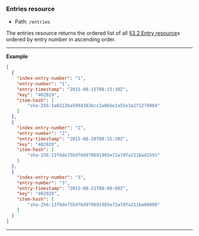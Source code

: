 ### Entries resource

* Path: `/entries`


The entries resource returns the ordered list of all <a
href="#entry-resource">§3.2 Entry resource</a>s ordered by entry number in
ascending order.</p>

---

**Example**

```json
[
  {
    "index-entry-number": "1",
    "entry-number": "1",
    "entry-timestamp": "2015-08-15T08:15:30Z",
    "key": "402019",
    "item-hash": [ 
        "sha-256:1a0212ba5094383bcc2a0bbe1a55e3a1f1278984"
    ]
  },
  {
    "index-entry-number": "2",
    "entry-number": "2",
    "entry-timestamp": "2015-08-20T08:15:30Z",
    "key": "402020",
    "item-hash": [
        "sha-256:13f6de75b9f6d970691985e72a7dfa211bad1591"
    ]
  },
  {
    "index-entry-number": "3",
    "entry-number": "3",
    "entry-timestamp": "2015-08-21T00:00:00Z",
    "key": "402020",
    "item-hash": [
        "sha-256:13f6de75b9f6d970691985e72a7dfa211ba00000"
    ]
  }
]
```

---


